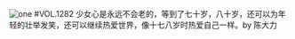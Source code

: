 ![one](http://image.wufazhuce.com/Ftfo6ibnk20LsH5zYOK3f-nb3YiT)
#VOL.1282
少女心是永远不会老的，等到了七十岁，八十岁，还可以为年轻的壮举发笑，还可以继续热爱世界，像十七八岁时热爱自己一样。by 陈大力